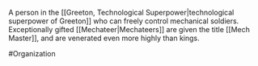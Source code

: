 A person in the <span class="political-bodies-places">[[Greeton, Technological Superpower|technological superpower of Greeton]]</span> who can freely control mechanical soldiers.
Exceptionally gifted <span class="miscellaneous">[[Mechateer|Mechateers]]</span> are given the title <span class="miscellaneous">[[Mech Master]]</span>, and are venerated even more highly than kings.

#Organization